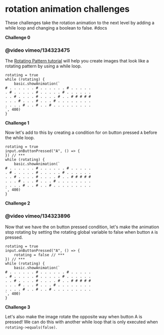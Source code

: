 # rotation animation challenges

These challenges take the rotation animation to the next level by adding a while loop and changing a boolean to false. #docs

**Challenge 0**

### @video vimeo/134323475

The [Rotating Pattern tutorial](https://test.microbit.co.uk/td/lessons/rotation-animation/tutorial) will help you create images that look like a rotating pattern by using a while loop.

```
rotating = true
while (rotating) {
    basic.showAnimation(`
# . . . . . . # . . . . . . # . . . . .
. # . . . . . # . . . . . # . . . . . .
. . # . . . . # . . . . # . . # # # # #
. . . # . . . # . . . # . . . . . . . .
. . . . # . . # . . # . . . . . . . . .
`, 400)
}
```

**Challenge 1**

Now let's add to this by creating a condition for on button pressed `A` before the while loop.

```
rotating = true
input.onButtonPressed("A", () => {
}) // ***
while (rotating) {
    basic.showAnimation(`
# . . . . . . # . . . . . . # . . . . .
. # . . . . . # . . . . . # . . . . . .
. . # . . . . # . . . . # . . # # # # #
. . . # . . . # . . . # . . . . . . . .
. . . . # . . # . . # . . . . . . . . .
`, 400)
}
```

**Challenge 2**

### @video vimeo/134323896

Now that we have the on button pressed condition, let's make the animation stop rotating by setting the rotating global variable to false when button `A` is pressed.

```
rotating = true
input.onButtonPressed("A", () => {
    rotating = false // ***
}) // ***
while (rotating) {
    basic.showAnimation(`
# . . . . . . # . . . . . . # . . . . .
. # . . . . . # . . . . . # . . . . . .
. . # . . . . # . . . . # . . # # # # #
. . . # . . . # . . . # . . . . . . . .
. . . . # . . # . . # . . . . . . . . .
`, 400)
}
```

**Challenge 3**

Let's also make the image rotate the opposite way when button A is pressed! We can do this with another while loop that is only executed when `rotating->equals(false)`.

